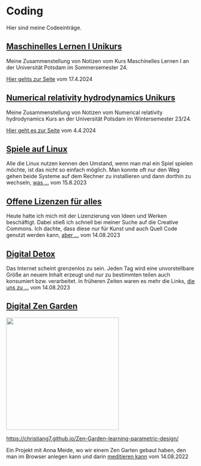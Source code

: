 # Coding

Hier sind meine Codeeinträge.

## [Maschinelles Lernen I Unikurs](Blog/Maschinelles_Lernen_I.md)

Meine Zusammenstellung von Notizen vom Kurs Maschinelles Lernen I an der Universität Potsdam im Sommersemester 24.

[Hier gehts zur Seite](https://christiang7.github.io/Maschinelles-Lernen-I/) vom 17.4.2024

## [Numerical relativity hydrodynamics Unikurs](Blog/Numerical-relativity.md)

Meine Zusammenstellung von Notizen vom Numerical relativity hydrodynamics Kurs an der Universität Potsdam im Wintersemester 23/24.

[Hier geht es zur Seite](https://christiang7.github.io/Numerical_relativity_hydrodynamics_Unikurs/#/) vom 4.4.2024

## [Spiele auf Linux](Blog/Spiele_auf_Linux.md)

Alle die Linux nutzen kennen den Umstand, wenn man mal ein Spiel spielen möchte, ist das nicht so einfach möglich. Man konnte oft nur den Weg gehen beide Systeme auf dem Rechner zu installieren und dann dorthin zu wechseln, [was ...](Blog/Spiele_auf_Linux.md) vom 15.8.2023

## [Offene Lizenzen für alles](Blog/Offene_Lizenzen_für_alles.md)

Heute hatte ich mich mit der Lizenzierung von Ideen und Werken beschäftigt. Dabei stieß ich schnell bei meiner Suche auf die Creative Commons. Ich dachte, dass diese nur für Kunst und auch Quell Code genutzt werden kann, [aber ...](Blog/Offene_Lizenzen_für_alles.md) vom 14.08.2023

## [Digital Detox](Blog/Digital_Detox.md)

Das Internet scheint grenzenlos zu sein. Jeden Tag wird eine unvorstellbare Größe an neuem Inhalt erzeugt und nur zu bestimmten teilen auch konsumiert bzw. verarbeitet. In früheren Zeiten waren es mehr die Links, [die uns zu ...](Blog/Digital_Detox.md) vom 14.08.2023

## [Digital Zen Garden](Blog/Zen_Garden.md)
[<div> <img width="300" src="./Media/zen-garden-final"/> </div>](Blog/Zen_Garden.md)

https://christiang7.github.io/Zen-Garden-learning-parametric-design/

Ein Projekt mit Anna Meide, wo wir einem Zen Garten gebaut haben, den man im Browser anlegen kann und darin [meditieren kann](Blog/Zen_Garden.md) vom 14.08.2022
